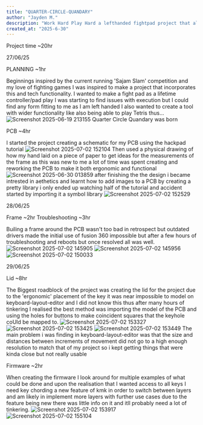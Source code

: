 ```yaml
---
title: "QUARTER-CIRCLE-QUANDARY"
author: "Jayden M."
description: "Work Hard Play Hard a lefthanded fightpad project that also optimises workflow"
created_at: "2025-6-30"
---
```


Project time ~20hr

27/06/25

PLANNING ~1hr

Beginnings inspired by the current running 'Sajam Slam' competition and my love of fighting games I was inspired to make a project that incorporates this and tech functionality. I wanted to make a fight pad as a lifetime controller/pad play I was starting to find issues with execution but I could find any form fitting to me as I am left handed I also wanted to create a tool with wider functionality like also being able
to play Tetris thus...
![Screenshot 2025-06-19 213155](https://github.com/user-attachments/assets/0116eae3-33b7-460c-96bb-1feab6ba65ff)
Quarter Circle Quandary was born

PCB ~4hr

I started the project creating a schematic for my PCB using the hackpad tutorial 
![Screenshot 2025-07-02 152104](https://github.com/user-attachments/assets/d7ae9bd5-a635-4f38-803f-96e1c015f895)
Then used a physical drawing of how my hand laid on a piece of paper to get ideas for the measurements of the frame as this was new to me a lot of time was spent creating and reworking the PCB to make it both ergonomic and functional
![Screenshot 2025-06-30 013859](https://github.com/user-attachments/assets/6337d671-938e-4f07-8fe7-e30a54039fe5)
after finishing the the design i became intrested in aethetics and learnt how to add images to a PCB by creating a pretty library i only ended up watching half of the tutorial and accident started by importing it a symbol library
![Screenshot 2025-07-02 152529](https://github.com/user-attachments/assets/223408e9-c78b-4533-b336-7ec44a315abb)

28/06/25

Frame ~2hr
Troubleshooting ~3hr

Builing a frame around the PCB wasn't too bad in retrospect but outdated drivers made the initial use of fusion 360 impossible but after a few hours of troubleshooting and reboots but once resolved all was well.
![Screenshot 2025-07-02 145905](https://github.com/user-attachments/assets/731d92f1-c5e8-4020-a2d2-30eb40d0aa3c)
![Screenshot 2025-07-02 145956](https://github.com/user-attachments/assets/dd51e265-ce11-4c1a-9278-c762480124b7)
![Screenshot 2025-07-02 150033](https://github.com/user-attachments/assets/99133780-d3c9-489d-b490-6095b7b358bd)

29/06/25

Lid ~8hr

The Biggest roadblock of the project was creating the lid for the project due to the 'ergonomic' placement of the key it was near impossible to model on keyboard-layout-editor and I did not know this thus after many hours of tinkering I realised the best method was importing the model of the PCB and using the holes for buttons to make coincident squares that the keyhole coUld be mapped to.
![Screenshot 2025-07-02 153327](https://github.com/user-attachments/assets/a38fb7a1-91fe-42c1-9848-639a21fbbd36)
![Screenshot 2025-07-02 153425](https://github.com/user-attachments/assets/25b7f288-ea7b-4d8e-a177-0cd1b512f58d)
![Screenshot 2025-07-02 153449](https://github.com/user-attachments/assets/f0d2df1e-7264-48c5-8d0e-40551767167c)
The main problem i was finding in keyboard-layout-editor was that the size and distances between increments of movement did not go to a high enough resolution to match that of my project so i kept getting things that were kinda close but not really usable



Firmware ~2hr

When creating the firmware I look around for multiple examples of what could be done and upon the realisation that I wanted access to all keys I need key chording a new feature of kmk in order to switch between layers and am likely in implement more layers with further use cases due to the feature being new there was little info on it and itll probably need a lot of tinkering.
![Screenshot 2025-07-02 153917](https://github.com/user-attachments/assets/563b4520-6a5f-4c45-af36-9837df9131ec)
![Screenshot 2025-07-02 155104](https://github.com/user-attachments/assets/1184bcbf-35d3-4568-8700-49422d5f771a)

